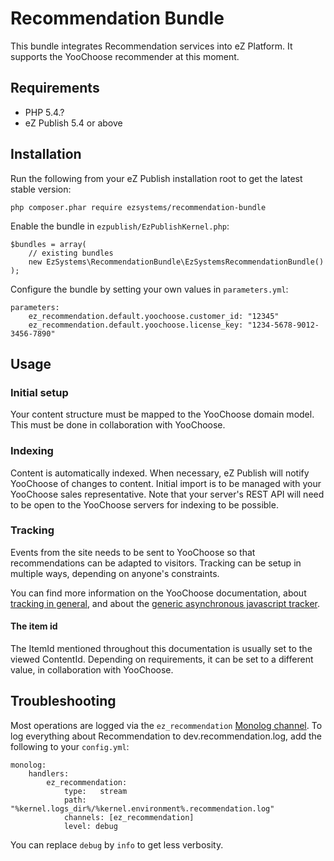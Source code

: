 # Recommendation Bundle
This bundle integrates Recommendation services into eZ Platform. It supports the YooChoose recommender at this moment.

## Requirements

- PHP 5.4.?
- eZ Publish 5.4 or above

## Installation
Run the following from your eZ Publish installation root to get the latest stable version:
```
php composer.phar require ezsystems/recommendation-bundle
```

Enable the bundle in `ezpublish/EzPublishKernel.php`:
```
$bundles = array(
    // existing bundles
    new EzSystems\RecommendationBundle\EzSystemsRecommendationBundle()
);
```

Configure the bundle by setting your own values in `parameters.yml`:
```
parameters:
    ez_recommendation.default.yoochoose.customer_id: "12345"
    ez_recommendation.default.yoochoose.license_key: "1234-5678-9012-3456-7890"
```

## Usage

### Initial setup
Your content structure must be mapped to the YooChoose domain model. This must be done in collaboration with YooChoose.

### Indexing
Content is automatically indexed. When necessary, eZ Publish will notify YooChoose of changes to content. Initial import is to be managed with your YooChoose sales representative. Note that your server's REST API will need to be open to the YooChoose servers for indexing to be possible.

### Tracking
Events from the site needs to be sent to YooChoose so that recommendations can be adapted to visitors. Tracking can be setup in multiple ways, depending on anyone's constraints.

You can find more information on the YooChoose documentation, about [tracking in general](https://doc.yoochoose.net/display/PUBDOC/1.+Tracking+Events), and about the [generic asynchronous javascript tracker](https://doc.yoochoose.net/display/PUBDOC/Tracking+with+yc.js).

#### The item id
The ItemId mentioned throughout this documentation is usually set to the viewed ContentId. Depending on requirements, it can be set to a different value, in collaboration with YooChoose.

## Troubleshooting
Most operations are logged via the `ez_recommendation` [Monolog channel](http://symfony.com/doc/current/cookbook/logging/channels_handlers.html). To log everything about Recommendation to dev.recommendation.log, add the following to your `config.yml`:

```
monolog:
    handlers:
        ez_recommendation:
            type:   stream
            path:   "%kernel.logs_dir%/%kernel.environment%.recommendation.log"
            channels: [ez_recommendation]
            level: debug
```

You can replace `debug` by `info` to get less verbosity.
